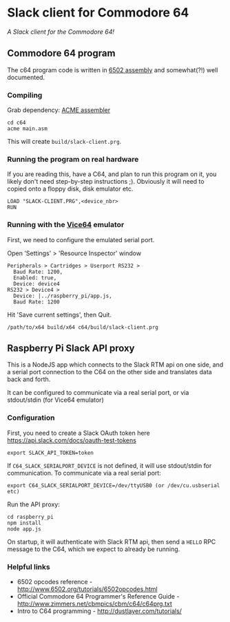# Slack client for Commodore 64

_A Slack client for the Commodore 64!_

## Commodore 64 program
The c64 program code is written in [6502 assembly](https://en.wikipedia.org/wiki/MOS_Technology_6502) and somewhat(?!) well documented. 

### Compiling
Grab dependency: [ACME assembler](https://sourceforge.net/projects/acme-crossass/)
```
cd c64
acme main.asm
```
This will create `build/slack-client.prg`.

### Running the program on real hardware
If you are reading this, have a C64, and plan to run this program on it, you likely don't need step-by-step instructions ;). Obviously it will
need to copied onto a floppy disk, disk emulator etc.
```
LOAD "SLACK-CLIENT.PRG",<device_nbr>
RUN
```

### Running with the [Vice64](http://vice-emu.sourceforge.net/) emulator
First, we need to configure the emulated serial port.

Open 'Settings' > 'Resource Inspector' window
```
Peripherals > Cartridges > Userport RS232 > 
  Baud Rate: 1200, 
  Enabled: true, 
  Device: device4
RS232 > Device4 > 
  Device: |../raspberry_pi/app.js, 
  Baud Rate: 1200
```
Hit 'Save current settings', then Quit.

```
/path/to/x64 build/x64 c64/build/slack-client.prg
```

## Raspberry Pi Slack API proxy
This is a NodeJS app which connects to the Slack RTM api on one side, and a serial port connection to the C64 on the other side and translates 
data back and forth.

It can be configured to communicate via a real serial port, or via stdout/stdin (for Vice64 emulator)

### Configuration
First, you need to create a Slack OAuth token here https://api.slack.com/docs/oauth-test-tokens

```
export SLACK_API_TOKEN=token
```

If `C64_SLACK_SERIALPORT_DEVICE` is not defined, it will use stdout/stdin for communication. To communicate via a real serial port:
```
export C64_SLACK_SERIALPORT_DEVICE=/dev/ttyUSB0 (or /dev/cu.usbserial etc)
```

Run the API proxy:
```
cd raspberry_pi
npm install
node app.js
```
On startup, it will authenticate with Slack RTM api, then send a `HELLO` RPC message to the C64, which we expect to already be running.


### Helpful links
- 6502 opcodes reference - http://www.6502.org/tutorials/6502opcodes.html
- Official Commodore 64 Programmer's Reference Guide - http://www.zimmers.net/cbmpics/cbm/c64/c64prg.txt
- Intro to C64 programming - http://dustlayer.com/tutorials/
